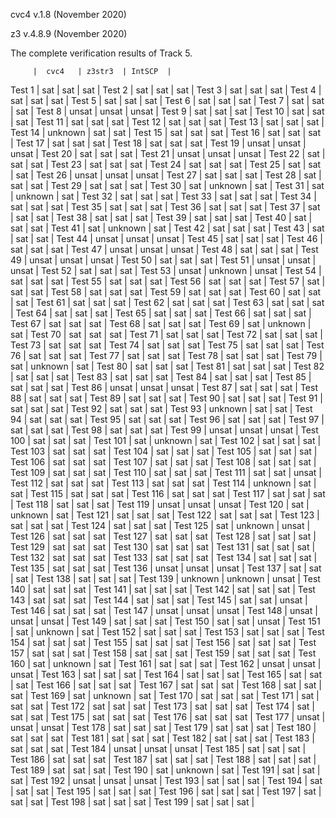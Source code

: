 cvc4 v.1.8 (November 2020)

z3 v.4.8.9 (November 2020)

The complete verification results of Track 5. 

         |  cvc4   | z3str3  | IntSCP  |
       
Test 1   |   sat   |   sat   |   sat   |
Test 2   |   sat   |   sat   |   sat   |
Test 3   |   sat   |   sat   |   sat   |
Test 4   |   sat   |   sat   |   sat   |
Test 5   |   sat   |   sat   |   sat   |
Test 6   |   sat   |   sat   |   sat   |
Test 7   |   sat   |   sat   |   sat   |
Test 8   |  unsat  |  unsat  |  unsat  |
Test 9   |   sat   |   sat   |   sat   |
Test 10  |   sat   |   sat   |   sat   |
Test 11  |   sat   |   sat   |   sat   |
Test 12  |   sat   |   sat   |   sat   |
Test 13  |   sat   |   sat   |   sat   |
Test 14  | unknown |   sat   |   sat   |
Test 15  |   sat   |   sat   |   sat   |
Test 16  |   sat   |   sat   |   sat   |
Test 17  |   sat   |   sat   |   sat   |
Test 18  |   sat   |   sat   |   sat   |
Test 19  |  unsat  |  unsat  |  unsat  |
Test 20  |   sat   |   sat   |   sat   |
Test 21  |  unsat  |  unsat  |  unsat  |
Test 22  |   sat   |   sat   |   sat   |
Test 23  |   sat   |   sat   |   sat   |
Test 24  |   sat   |   sat   |   sat   |
Test 25  |   sat   |   sat   |   sat   |
Test 26  |  unsat  |  unsat  |  unsat  |
Test 27  |   sat   |   sat   |   sat   |
Test 28  |   sat   |   sat   |   sat   |
Test 29  |   sat   |   sat   |   sat   |
Test 30  |   sat   | unknown |   sat   |
Test 31  |   sat   | unknown |   sat   |
Test 32  |   sat   |   sat   |   sat   |
Test 33  |   sat   |   sat   |   sat   |
Test 34  |   sat   |   sat   |   sat   |
Test 35  |   sat   |   sat   |   sat   |
Test 36  |   sat   |   sat   |   sat   |
Test 37  |   sat   |   sat   |   sat   |
Test 38  |   sat   |   sat   |   sat   |
Test 39  |   sat   |   sat   |   sat   |
Test 40  |   sat   |   sat   |   sat   |
Test 41  |   sat   | unknown |   sat   |
Test 42  |   sat   |   sat   |   sat   |
Test 43  |   sat   |   sat   |   sat   |
Test 44  |  unsat  |  unsat  |  unsat  |
Test 45  |   sat   |   sat   |   sat   |
Test 46  |   sat   |   sat   |   sat   |
Test 47  |  unsat  |  unsat  |  unsat  |
Test 48  |   sat   |   sat   |   sat   |
Test 49  |  unsat  |  unsat  |  unsat  |
Test 50  |   sat   |   sat   |   sat   |
Test 51  |  unsat  |  unsat  |  unsat  |
Test 52  |   sat   |   sat   |   sat   |
Test 53  |  unsat  | unknown |  unsat  |
Test 54  |   sat   |   sat   |   sat   |
Test 55  |   sat   |   sat   |   sat   |
Test 56  |   sat   |   sat   |   sat   |
Test 57  |   sat   |   sat   |   sat   |
Test 58  |   sat   |   sat   |   sat   |
Test 59  |   sat   |   sat   |   sat   |
Test 60  |   sat   |   sat   |   sat   |
Test 61  |   sat   |   sat   |   sat   |
Test 62  |   sat   |   sat   |   sat   |
Test 63  |   sat   |   sat   |   sat   |
Test 64  |   sat   |   sat   |   sat   |
Test 65  |   sat   |   sat   |   sat   |
Test 66  |   sat   |   sat   |   sat   |
Test 67  |   sat   |   sat   |   sat   |
Test 68  |   sat   |   sat   |   sat   |
Test 69  |   sat   | unknown |   sat   |
Test 70  |   sat   |   sat   |   sat   |
Test 71  |   sat   |   sat   |   sat   |
Test 72  |   sat   |   sat   |   sat   |
Test 73  |   sat   |   sat   |   sat   |
Test 74  |   sat   |   sat   |   sat   |
Test 75  |   sat   |   sat   |   sat   |
Test 76  |   sat   |   sat   |   sat   |
Test 77  |   sat   |   sat   |   sat   |
Test 78  |   sat   |   sat   |   sat   |
Test 79  |   sat   | unknown |   sat   |
Test 80  |   sat   |   sat   |   sat   |
Test 81  |   sat   |   sat   |   sat   |
Test 82  |   sat   |   sat   |   sat   |
Test 83  |   sat   |   sat   |   sat   |
Test 84  |   sat   |   sat   |   sat   |
Test 85  |   sat   |   sat   |   sat   |
Test 86  |  unsat  |  unsat  |  unsat  |
Test 87  |   sat   |   sat   |   sat   |
Test 88  |   sat   |   sat   |   sat   |
Test 89  |   sat   |   sat   |   sat   |
Test 90  |   sat   |   sat   |   sat   |
Test 91  |   sat   |   sat   |   sat   |
Test 92  |   sat   |   sat   |   sat   |
Test 93  | unknown |   sat   |   sat   |
Test 94  |   sat   |   sat   |   sat   |
Test 95  |   sat   |   sat   |   sat   |
Test 96  |   sat   |   sat   |   sat   |
Test 97  |   sat   |   sat   |   sat   |
Test 98  |   sat   |   sat   |   sat   |
Test 99  |  unsat  |  unsat  |  unsat  |
Test 100 |   sat   |   sat   |   sat   |
Test 101 |   sat   | unknown |   sat   |
Test 102 |   sat   |   sat   |   sat   |
Test 103 |   sat   |   sat   |   sat   |
Test 104 |   sat   |   sat   |   sat   |
Test 105 |   sat   |   sat   |   sat   |
Test 106 |   sat   |   sat   |   sat   |
Test 107 |   sat   |   sat   |   sat   |
Test 108 |   sat   |   sat   |   sat   |
Test 109 |   sat   |   sat   |   sat   |
Test 110 |   sat   |   sat   |   sat   |
Test 111 |   sat   |   sat   |  unsat  |
Test 112 |   sat   |   sat   |   sat   |
Test 113 |   sat   |   sat   |   sat   |
Test 114 | unknown |   sat   |   sat   |
Test 115 |   sat   |   sat   |   sat   |
Test 116 |   sat   |   sat   |   sat   |
Test 117 |   sat   |   sat   |   sat   |
Test 118 |   sat   |   sat   |   sat   |
Test 119 |  unsat  |  unsat  |  unsat  |
Test 120 |   sat   | unknown |   sat   |
Test 121 |   sat   |   sat   |   sat   |
Test 122 |   sat   |   sat   |   sat   |
Test 123 |   sat   |   sat   |   sat   |
Test 124 |   sat   |   sat   |   sat   |
Test 125 |   sat   | unknown |  unsat  |
Test 126 |   sat   |   sat   |   sat   |
Test 127 |   sat   |   sat   |   sat   |
Test 128 |   sat   |   sat   |   sat   |
Test 129 |   sat   |   sat   |   sat   |
Test 130 |   sat   |   sat   |   sat   |
Test 131 |   sat   |   sat   |   sat   |
Test 132 |   sat   |   sat   |   sat   |
Test 133 |   sat   |   sat   |   sat   |
Test 134 |   sat   |   sat   |   sat   |
Test 135 |   sat   |   sat   |   sat   |
Test 136 |  unsat  |  unsat  |  unsat  |
Test 137 |   sat   |   sat   |   sat   |
Test 138 |   sat   |   sat   |   sat   |
Test 139 | unknown | unknown |  unsat  |
Test 140 |   sat   |   sat   |   sat   |
Test 141 |   sat   |   sat   |   sat   |
Test 142 |   sat   |   sat   |   sat   |
Test 143 |   sat   |   sat   |   sat   |
Test 144 |   sat   |   sat   |   sat   |
Test 145 |   sat   |   sat   |  unsat  |
Test 146 |   sat   |   sat   |   sat   |
Test 147 |  unsat  |  unsat  |  unsat  |
Test 148 |  unsat  |  unsat  |  unsat  |
Test 149 |   sat   |   sat   |   sat   |
Test 150 |   sat   |   sat   |  unsat  |
Test 151 |   sat   | unknown |   sat   |
Test 152 |   sat   |   sat   |   sat   |
Test 153 |   sat   |   sat   |   sat   |
Test 154 |   sat   |   sat   |   sat   |
Test 155 |   sat   |   sat   |   sat   |
Test 156 |   sat   |   sat   |   sat   |
Test 157 |   sat   |   sat   |   sat   |
Test 158 |   sat   |   sat   |   sat   |
Test 159 |   sat   |   sat   |   sat   |
Test 160 |   sat   | unknown |   sat   |
Test 161 |   sat   |   sat   |   sat   |
Test 162 |  unsat  |  unsat  |  unsat  |
Test 163 |   sat   |   sat   |   sat   |
Test 164 |   sat   |   sat   |   sat   |
Test 165 |   sat   |   sat   |   sat   |
Test 166 |   sat   |   sat   |   sat   |
Test 167 |   sat   |   sat   |   sat   |
Test 168 |   sat   |   sat   |   sat   |
Test 169 |   sat   | unknown |   sat   |
Test 170 |   sat   |   sat   |   sat   |
Test 171 |   sat   |   sat   |   sat   |
Test 172 |   sat   |   sat   |   sat   |
Test 173 |   sat   |   sat   |   sat   |
Test 174 |   sat   |   sat   |   sat   |
Test 175 |   sat   |   sat   |   sat   |
Test 176 |   sat   |   sat   |   sat   |
Test 177 |  unsat  |  unsat  |  unsat  |
Test 178 |   sat   |   sat   |   sat   |
Test 179 |   sat   |   sat   |   sat   |
Test 180 |   sat   |   sat   |   sat   |
Test 181 |   sat   |   sat   |   sat   |
Test 182 |   sat   |   sat   |   sat   |
Test 183 |   sat   |   sat   |   sat   |
Test 184 |  unsat  |  unsat  |  unsat  |
Test 185 |   sat   |   sat   |   sat   |
Test 186 |   sat   |   sat   |   sat   |
Test 187 |   sat   |   sat   |   sat   |
Test 188 |   sat   |   sat   |   sat   |
Test 189 |   sat   |   sat   |   sat   |
Test 190 |   sat   | unknown |   sat   |
Test 191 |   sat   |   sat   |   sat   |
Test 192 |  unsat  |  unsat  |  unsat  |
Test 193 |   sat   |   sat   |   sat   |
Test 194 |   sat   |   sat   |   sat   |
Test 195 |   sat   |   sat   |   sat   |
Test 196 |   sat   |   sat   |   sat   |
Test 197 |   sat   |   sat   |   sat   |
Test 198 |   sat   |   sat   |   sat   |
Test 199 |   sat   |   sat   |   sat   |
